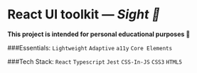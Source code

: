 # React UI toolkit — *Sight 👀*

**This project is intended for personal educational purposes 🎯**

###Essentials:
`Lightweight` `Adaptive` `a11y` `Core Elements`

###Tech Stack:
 `React` `Typescript` `Jest` `CSS-In-JS` `CSS3` `HTML5`
